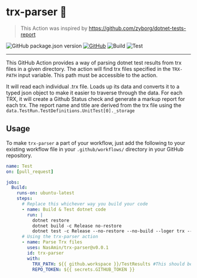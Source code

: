 # trx-parser 🧹

> This Action was inspired by https://github.com/zyborg/dotnet-tests-report

![GitHub package.json version](https://img.shields.io/github/package-json/v/NasAmin/trx-parser?style=flat-square)
[![GitHub](https://img.shields.io/github/license/NasAmin/trx-parser?style=flat-square)](https://github.com/NasAmin/trx-parser/blob/master/LICENSE.md)
![Build](https://github.com/NasAmin/trx-parser/workflows/Build/badge.svg?branch=cleanup-check-logic)
![Test](https://github.com/NasAmin/trx-parser/workflows/Test/badge.svg)

---

This GitHub Action provides a way of parsing dotnet test results from trx files in a given directory. The action will find trx files specified in the `TRX-PATH` input variable. This path must be accessible to the action.

It will read each individual .trx file. Loads up its data and converts it to a typed json object to make it easier to traverse through the data.
For each TRX, it will create a Github Status check and generate a markup report for each trx. The report name and title are derived from the trx file using the `data.TestRun.TestDefinitions.UnitTest[0]._storage`

## Usage

To make `trx-parser` a part of your workflow, just add the following to your existing workflow file in your `.github/workflows/` directory in your GitHub repository.

```yml
name: Test
on: [pull_request]

jobs:
  Build:
    runs-on: ubuntu-latest
    steps:
      # Replace this whichever way you build your code
      - name: Build & Test dotnet code
        run: |
          dotnet restore
          dotnet build -c Release no-restore
          dotnet test -c Release --no-restore --no-build --loger trx --results-directory ./TestResults
      # Using the trx-parser action
      - name: Parse Trx files
        uses: NasAmin/trx-parser@v0.0.1
        id: trx-parser
        with:
          TRX_PATH: ${{ github.workspace }}/TestResults #This should be the path to your TRX files
          REPO_TOKEN: ${{ secrets.GITHUB_TOKEN }}          
```
